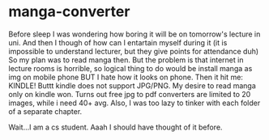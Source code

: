 # manga-converter

Before sleep I was wondering how boring it will be on tomorrow's lecture in uni. And then I though of how can I entartain myself during it (it is impossible to understand lecturer, but they give points for attendance duh)
So my plan was to read manga then. But the problem is that internet in lecture rooms is horrible, so logical thing to do would be install manga as img on mobile phone BUT I hate how it looks on phone.  Then it hit me: KINDLE!
Buttt kindle does not support JPG/PNG. My desire to read manga only on kindle won. Turns out free jpg to pdf converters are limited to 20 images, while i need 40+ avg. Also, I was too lazy to tinker with each folder of a separate chapter.

Wait...I am a cs student. Aaah I should have thought of it before.

